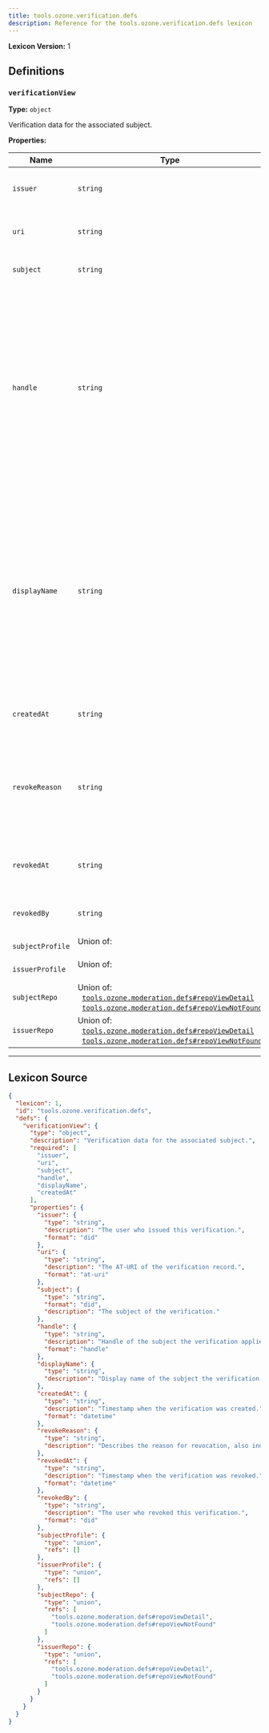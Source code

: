 ```yaml
---
title: tools.ozone.verification.defs
description: Reference for the tools.ozone.verification.defs lexicon
---
```

**Lexicon Version:** 1

## Definitions

<a name="verificationview"></a>
### `verificationView`

**Type:** `object`

Verification data for the associated subject.

**Properties:**

| Name | Type | Req'd  | Description | Constraints |
|------|------|----------|-------------|-------------|
| `issuer` | `string` | ✅  | The user who issued this verification. | Format: `did` |
| `uri` | `string` | ✅  | The AT-URI of the verification record. | Format: `at-uri` |
| `subject` | `string` | ✅  | The subject of the verification. | Format: `did` |
| `handle` | `string` | ✅  | Handle of the subject the verification applies to at the moment of verifying, which might not be the same at the time of viewing. The verification is only valid if the current handle matches the one at the time of verifying. | Format: `handle` |
| `displayName` | `string` | ✅  | Display name of the subject the verification applies to at the moment of verifying, which might not be the same at the time of viewing. The verification is only valid if the current displayName matches the one at the time of verifying. |  |
| `createdAt` | `string` | ✅  | Timestamp when the verification was created. | Format: `datetime` |
| `revokeReason` | `string` | ❌  | Describes the reason for revocation, also indicating that the verification is no longer valid. |  |
| `revokedAt` | `string` | ❌  | Timestamp when the verification was revoked. | Format: `datetime` |
| `revokedBy` | `string` | ❌  | The user who revoked this verification. | Format: `did` |
| `subjectProfile` | Union of:<br/>&nbsp;&nbsp; | ❌  |  |  |
| `issuerProfile` | Union of:<br/>&nbsp;&nbsp; | ❌  |  |  |
| `subjectRepo` | Union of:<br/>&nbsp;&nbsp;[`tools.ozone.moderation.defs#repoViewDetail`](lexicons/tools/ozone/moderation/defs#repoViewDetail)<br/>&nbsp;&nbsp;[`tools.ozone.moderation.defs#repoViewNotFound`](lexicons/tools/ozone/moderation/defs#repoViewNotFound) | ❌  |  |  |
| `issuerRepo` | Union of:<br/>&nbsp;&nbsp;[`tools.ozone.moderation.defs#repoViewDetail`](lexicons/tools/ozone/moderation/defs#repoViewDetail)<br/>&nbsp;&nbsp;[`tools.ozone.moderation.defs#repoViewNotFound`](lexicons/tools/ozone/moderation/defs#repoViewNotFound) | ❌  |  |  |

---

## Lexicon Source
```json
{
  "lexicon": 1,
  "id": "tools.ozone.verification.defs",
  "defs": {
    "verificationView": {
      "type": "object",
      "description": "Verification data for the associated subject.",
      "required": [
        "issuer",
        "uri",
        "subject",
        "handle",
        "displayName",
        "createdAt"
      ],
      "properties": {
        "issuer": {
          "type": "string",
          "description": "The user who issued this verification.",
          "format": "did"
        },
        "uri": {
          "type": "string",
          "description": "The AT-URI of the verification record.",
          "format": "at-uri"
        },
        "subject": {
          "type": "string",
          "format": "did",
          "description": "The subject of the verification."
        },
        "handle": {
          "type": "string",
          "description": "Handle of the subject the verification applies to at the moment of verifying, which might not be the same at the time of viewing. The verification is only valid if the current handle matches the one at the time of verifying.",
          "format": "handle"
        },
        "displayName": {
          "type": "string",
          "description": "Display name of the subject the verification applies to at the moment of verifying, which might not be the same at the time of viewing. The verification is only valid if the current displayName matches the one at the time of verifying."
        },
        "createdAt": {
          "type": "string",
          "description": "Timestamp when the verification was created.",
          "format": "datetime"
        },
        "revokeReason": {
          "type": "string",
          "description": "Describes the reason for revocation, also indicating that the verification is no longer valid."
        },
        "revokedAt": {
          "type": "string",
          "description": "Timestamp when the verification was revoked.",
          "format": "datetime"
        },
        "revokedBy": {
          "type": "string",
          "description": "The user who revoked this verification.",
          "format": "did"
        },
        "subjectProfile": {
          "type": "union",
          "refs": []
        },
        "issuerProfile": {
          "type": "union",
          "refs": []
        },
        "subjectRepo": {
          "type": "union",
          "refs": [
            "tools.ozone.moderation.defs#repoViewDetail",
            "tools.ozone.moderation.defs#repoViewNotFound"
          ]
        },
        "issuerRepo": {
          "type": "union",
          "refs": [
            "tools.ozone.moderation.defs#repoViewDetail",
            "tools.ozone.moderation.defs#repoViewNotFound"
          ]
        }
      }
    }
  }
}
```
